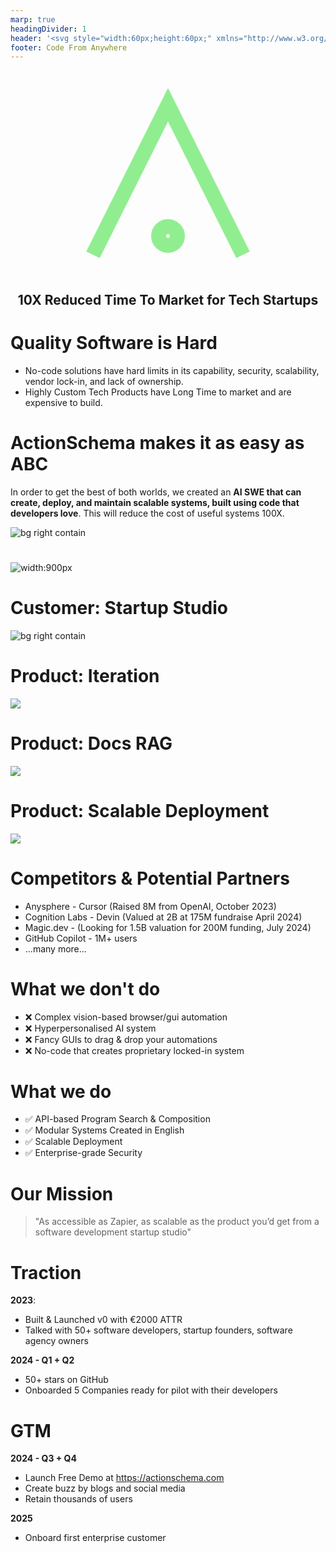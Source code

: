 ```yaml
---
marp: true
headingDivider: 1
header: '<svg style="width:60px;height:60px;" xmlns="http://www.w3.org/2000/svg" viewBox="0 0 100 100"><path d="M10 90 L50 10 L90 90 M50 75 A5 5 0 1 1 50 85 A5 5 0 1 1 50 75" stroke="currentColor" stroke-width="8" fill="none" /></svg>'
footer: Code From Anywhere
---
```


<!-- notes july 17th, 2024 (milan/maarten/wijnand meeting 1)

Problem : dieper er op in gaan in slide
Van 1% naar 10%?


Devs will love actionschema

Positioning slide: splits op in 1 voordeel per slide

Maarten volgende week Nexler + AI-IFY + Milan

DEMO 1: is CRUDDY + GITHUB LOGIN

Maak een demo van het aanmaken van een nieuwe app

INVESTOR DEMO

CUSTOMER DEMO

- werken met klant data: CSV, excel, DBs, CRM

USER/DEV DEMO

-

EARLY ACCESS VRAGEN

- Where do you want to host things???? Vercel / Azure / AWS / Etc.
- meeting plannen

-->

<style>
section {
  font-family: 'Verdana', sans-serif;
}
</style>

#

<center>

<svg style="width:300px;height:300px; color:lightgreen;" xmlns="http://www.w3.org/2000/svg" viewBox="0 0 100 100"><path d="M10 90 L50 10 L90 90 M50 75 A5 5 0 1 1 50 85 A5 5 0 1 1 50 75" stroke="currentColor" stroke-width="8" fill="none" /></svg>

## **10X Reduced Time To Market for Tech Startups**

</center>

# Quality Software is Hard

- No-code solutions have hard limits in its capability, security, scalability, vendor lock-in, and lack of ownership.
- Highly Custom Tech Products have Long Time to market and are expensive to build.

# ActionSchema makes it as easy as ABC

In order to get the best of both worlds, we created an **AI SWE that can create, deploy, and maintain scalable systems, built using code that developers love**. This will reduce the cost of useful systems 100X.

![bg right contain](dev-cycle.drawio.svg)

#

![width:900px](landscape-cfa.drawio.svg)

# Customer: Startup Studio

![bg right contain](triangle.drawio.svg)

# Product: Iteration

![](code-generation.drawio.svg)

# Product: Docs RAG

![](docs-rag.drawio.svg)

# Product: Scalable Deployment

![](scalable-deployment.drawio.svg)

# Competitors & Potential Partners

- Anysphere - Cursor (Raised 8M from OpenAI, October 2023)
- Cognition Labs - Devin (Valued at 2B at 175M fundraise April 2024)
- Magic.dev - (Looking for 1.5B valuation for 200M funding, July 2024)
- GitHub Copilot - 1M+ users
- ...many more...

<!-- #

AI with tools (GPTs, Claude Artifacts, Rabbit R1)

- B2C
- Low scale & capability
- Low cost & learning curve

AI no-code solutions (Zapier, Make.com)

- B2B
- Medium scale & medium capability
- Medium cost & learning curve

AI Agent Framework/Tool (LangChain, Crew.ai, Jina.ai, Firecrawl.dev)

- B2D
- Prod-time SDK's/API's
- On-site Expert required

Classical Software Developer + AI coding (devin, github co-pilot)

- B2D
- Increased developer productivity
- Dev-time tools
- High scale & capability
- On-site Expert required

The "AI SWE" category (AI Software Engineer) is a mixture between this...

- B2D
- Reduced time to market
- Reduced development capacity required
- Build highly scalable products (both agents and apps)
- Both dev-time tools and prod-time SDK/API gateway -->

# What we don't do

- ❌ Complex vision-based browser/gui automation
- ❌ Hyperpersonalised AI system
- ❌ Fancy GUIs to drag & drop your automations
- ❌ No-code that creates proprietary locked-in system

# What we do

- ✅ API-based Program Search & Composition
- ✅ Modular Systems Created in English
- ✅ Scalable Deployment
- ✅ Enterprise-grade Security

# Our Mission

> "As accessible as Zapier, as scalable as the product you’d get from a software development startup studio"

# Traction

**2023**:

- Built & Launched v0 with €2000 ATTR
- Talked with 50+ software developers, startup founders, software agency owners

**2024 - Q1 + Q2**

- 50+ stars on GitHub
- Onboarded 5 Companies ready for pilot with their developers

# GTM

**2024 - Q3 + Q4**

- Launch Free Demo at https://actionschema.com
- Create buzz by blogs and social media
- Retain thousands of users

**2025**

- Onboard first enterprise customer
